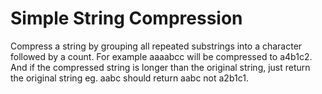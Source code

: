 # Simple String Compression

Compress a string by grouping all repeated substrings into a character followed by a count. For example aaaabcc will be compressed to a4b1c2. And if the compressed string is longer than the original string, just return the original string eg. aabc should return aabc not a2b1c1. 
